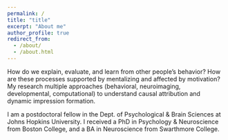 ```yaml
---
permalink: /
title: "title"
excerpt: "About me"
author_profile: true
redirect_from: 
  - /about/
  - /about.html
---
```


How do we explain, evaluate, and learn from other people’s behavior? How are these processes supported by mentalizing and affected by motivation? My research multiple approaches (behavioral, neuroimaging, developmental, computational) to understand causal attribution and dynamic impression formation.

I am a postdoctoral fellow in the Dept. of Psychological & Brain Sciences at Johns Hopkins University. I received a PhD in Psychology & Neuroscience from Boston College, and a BA in Neuroscience from Swarthmore College.
